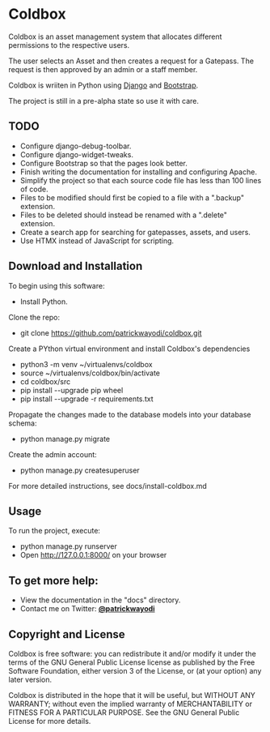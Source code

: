 Coldbox
=======


Coldbox is an asset management system that allocates different permissions to the 
respective users.

The user selects an Asset and then creates a request for a Gatepass. The request is then
approved by an admin or a staff member.

Coldbox is wriiten in Python using [Django](https://www.djangoproject.com) and
[Bootstrap](https://www.getbootstrap.com).

The project is still in a pre-alpha state so use it with care.


## TODO

* Configure django-debug-toolbar.
* Configure django-widget-tweaks.
* Configure Bootstrap so that the pages look better.
* Finish writing the documentation for installing and configuring Apache.
* Simplify the project so that each source code file has less than 100 lines of code.
* Files to be modified should first be copied to a file with a ".backup" extension.
* Files to be deleted should instead be renamed with a ".delete" extension.
* Create a search app for searching for gatepasses, assets, and users.
* Use HTMX instead of JavaScript for scripting.


## Download and Installation

To begin using this software:
* Install Python.

Clone the repo: 
* git clone https://github.com/patrickwayodi/coldbox.git

Create a PYthon virtual environment and install Coldbox's dependencies
* python3 -m venv ~/virtualenvs/coldbox
* source ~/virtualenvs/coldbox/bin/activate
* cd coldbox/src
* pip install --upgrade pip wheel
* pip install --upgrade -r requirements.txt

Propagate the changes made to the database models into your database schema:
* python manage.py migrate

Create the admin account:
* python manage.py createsuperuser

For more detailed instructions, see docs/install-coldbox.md


## Usage

To run the project, execute:
* python manage.py runserver
* Open http://127.0.0.1:8000/ on your browser


## To get more help:
* View the documentation in the "docs" directory.
* Contact me on Twitter: **[@patrickwayodi](https://www.twitter.com/patrickwayodi)**


## Copyright and License

Coldbox is free software: you can redistribute it and/or modify it under the terms
of the GNU General Public License license as published by the Free Software Foundation, 
either version 3 of the License, or (at your option) any later version.

Coldbox is distributed in the hope that it will be useful, but WITHOUT ANY WARRANTY;
without even the implied warranty of MERCHANTABILITY or FITNESS FOR A PARTICULAR PURPOSE.
See the GNU General Public License for more details.

